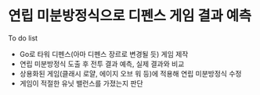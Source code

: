 # 연립 미분방정식으로 디펜스 게임 결과 예측

To do list

- Go로 타워 디펜스(아마 디펜스 장르로 변경될 듯) 게임 제작
- 연립 미분방정식 도출 후 전투 결과 예측, 실제 결과와 비교
- 상용화된 게임(클래시 로얄, 에이지 오브 워 등)에 적용해 연립 미분방정식 수정
- 게임이 적절한 유닛 밸런스를 가졌는지 판단
